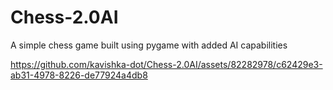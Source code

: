 # Chess-2.0AI
A simple chess game built using pygame with added AI capabilities

https://github.com/kavishka-dot/Chess-2.0AI/assets/82282978/c62429e3-ab31-4978-8226-de77924a4db8
